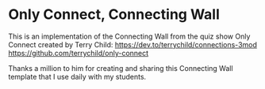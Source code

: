# Only Connect, Connecting Wall
This is an implementation of the Connecting Wall from the quiz show Only Connect created by Terry Child: 
https://dev.to/terrychild/connections-3mod
https://github.com/terrychild/only-connect

Thanks a million to him for creating and sharing this Connecting Wall template that I use daily with my students.
